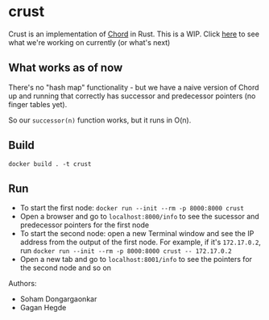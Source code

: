 # crust

Crust is an implementation of [Chord](https://en.wikipedia.org/wiki/Chord_(peer-to-peer)) in Rust.
This is a WIP. Click [here](https://github.com/a3y3/crust/projects/1) to see what we're working on currently (or what's next)

## What works as of now
There's no "hash map" functionality - but we have a naive version of Chord up and running that correctly has successor and predecessor pointers (no finger tables yet). 

So our `successor(n)` function works, but it runs in O(n).

## Build
`docker build . -t crust`

## Run
- To start the first node: `docker run --init --rm -p 8000:8000 crust`
- Open a browser and go to `localhost:8000/info` to see the sucessor and predecessor pointers for the first node
- To start the second node: open a new Terminal window and see the IP address from the output of the first node. For example, if it's `172.17.0.2`, run `docker run --init --rm -p 8000:8000 crust -- 172.17.0.2`
- Open a new tab and go to `localhost:8001/info` to see the pointers for the second node and so on

Authors:

- Soham Dongargaonkar
- Gagan Hegde
